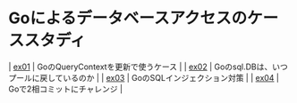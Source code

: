 # Goによるデータベースアクセスのケーススタディ

| [ex01](ex01) | GoのQueryContextを更新で使うケース |
| [ex02](ex02) | Goのsql.DBは、いつプールに戻しているのか |
| [ex03](ex03) | GoのSQLインジェクション対策 |
| [ex04](ex04) | Goで2相コミットにチャレンジ |
